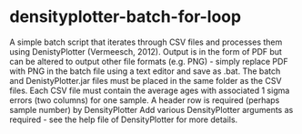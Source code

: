 # densityplotter-batch-for-loop
A simple batch script that iterates through CSV files and processes them using DenistyPlotter (Vermeesch, 2012).
Output is in the form of PDF but can be altered to output other file formats (e.g. PNG) - simply replace PDF with PNG in the batch file using a text editor and save as .bat.
The batch and DenistyPlotter.jar files must be placed in the same folder as the CSV files.
Each CSV file must contain the average ages with associated 1 sigma errors (two columns) for one sample.
A header row is required (perhaps sample number) by DensityPlotter
Add various DensityPlotter arguments as required - see the help file of DensityPlotter for more details.
